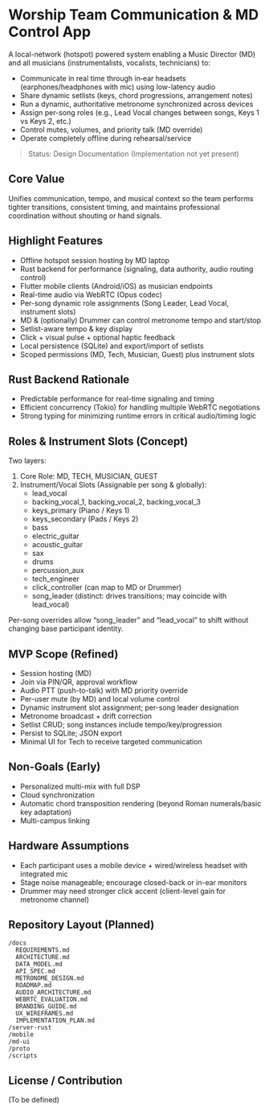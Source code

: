 # Worship Team Communication & MD Control App

A local-network (hotspot) powered system enabling a Music Director (MD) and all musicians (instrumentalists, vocalists, technicians) to:
- Communicate in real time through in‑ear headsets (earphones/headphones with mic) using low-latency audio
- Share dynamic setlists (keys, chord progressions, arrangement notes)
- Run a dynamic, authoritative metronome synchronized across devices
- Assign per-song roles (e.g., Lead Vocal changes between songs, Keys 1 vs Keys 2, etc.)
- Control mutes, volumes, and priority talk (MD override)
- Operate completely offline during rehearsal/service

> Status: Design Documentation (Implementation not yet present)

## Core Value
Unifies communication, tempo, and musical context so the team performs tighter transitions, consistent timing, and maintains professional coordination without shouting or hand signals.

## Highlight Features
- Offline hotspot session hosting by MD laptop
- Rust backend for performance (signaling, data authority, audio routing control)
- Flutter mobile clients (Android/iOS) as musician endpoints
- Real-time audio via WebRTC (Opus codec)
- Per-song dynamic role assignments (Song Leader, Lead Vocal, instrument slots)
- MD & (optionally) Drummer can control metronome tempo and start/stop
- Setlist-aware tempo & key display
- Click + visual pulse + optional haptic feedback
- Local persistence (SQLite) and export/import of setlists
- Scoped permissions (MD, Tech, Musician, Guest) plus instrument slots

## Rust Backend Rationale
- Predictable performance for real-time signaling and timing
- Efficient concurrency (Tokio) for handling multiple WebRTC negotiations
- Strong typing for minimizing runtime errors in critical audio/timing logic

## Roles & Instrument Slots (Concept)
Two layers:
1. Core Role: MD, TECH, MUSICIAN, GUEST
2. Instrument/Vocal Slots (Assignable per song & globally):
   - lead_vocal
   - backing_vocal_1, backing_vocal_2, backing_vocal_3
   - keys_primary (Piano / Keys 1)
   - keys_secondary (Pads / Keys 2)
   - bass
   - electric_guitar
   - acoustic_guitar
   - sax
   - drums
   - percussion_aux
   - tech_engineer
   - click_controller (can map to MD or Drummer)
   - song_leader (distinct: drives transitions; may coincide with lead_vocal)

Per-song overrides allow “song_leader” and “lead_vocal” to shift without changing base participant identity.

## MVP Scope (Refined)
- Session hosting (MD)
- Join via PIN/QR, approval workflow
- Audio PTT (push-to-talk) with MD priority override
- Per-user mute (by MD) and local volume control
- Dynamic instrument slot assignment; per-song leader designation
- Metronome broadcast + drift correction
- Setlist CRUD; song instances include tempo/key/progression
- Persist to SQLite; JSON export
- Minimal UI for Tech to receive targeted communication

## Non-Goals (Early)
- Personalized multi-mix with full DSP
- Cloud synchronization
- Automatic chord transposition rendering (beyond Roman numerals/basic key adaptation)
- Multi-campus linking

## Hardware Assumptions
- Each participant uses a mobile device + wired/wireless headset with integrated mic
- Stage noise manageable; encourage closed-back or in-ear monitors
- Drummer may need stronger click accent (client-level gain for metronome channel)

## Repository Layout (Planned)
```
/docs
  REQUIREMENTS.md
  ARCHITECTURE.md
  DATA_MODEL.md
  API_SPEC.md
  METRONOME_DESIGN.md
  ROADMAP.md
  AUDIO_ARCHITECTURE.md
  WEBRTC_EVALUATION.md
  BRANDING_GUIDE.md
  UX_WIREFRAMES.md
  IMPLEMENTATION_PLAN.md
/server-rust
/mobile
/md-ui
/proto
/scripts
```

## License / Contribution
(To be defined)